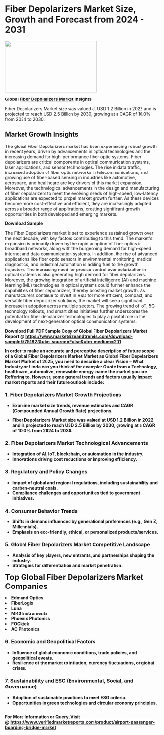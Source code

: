 <H1>Fiber Depolarizers Market Size, Growth and Forecast from 2024 - 2031</H1><img class="aligncenter size-medium wp-image-584254" src="https://thirdeyenews.in/wp-content/uploads/2024/09/Global-Market-Research-300x168.jpeg" alt="" width="300" height="168" /><p><strong>Global&nbsp;<a href="https://www.marketsizeandtrends.com/download-sample/575182/&amp;utm_source=Pulse&amp;utm_medium=201">Fiber Depolarizers Market</a> Insights</strong></p><p>Fiber Depolarizers Market size was valued at USD 1.2 Billion in 2022 and is projected to reach USD 2.5 Billion by 2030, growing at a CAGR of 10.0% from 2024 to 2030.</p><p><h2>Market Growth Insights</h2> <p>The global Fiber Depolarizers market has been experiencing robust growth in recent years, driven by advancements in optical technologies and the increasing demand for high-performance fiber optic systems. Fiber depolarizers are critical components in optical communication systems, laser applications, and sensor technologies. The rise in data traffic, increased adoption of fiber optic networks in telecommunications, and growing use of fiber-based sensing in industries like automotive, aerospace, and healthcare are key drivers of this market expansion. Moreover, the technological advancements in the design and manufacturing of fiber depolarizers to meet the evolving needs of high-speed, low-latency applications are expected to propel market growth further. As these devices become more cost-effective and efficient, they are increasingly adopted across a broader range of applications, creating significant growth opportunities in both developed and emerging markets.</p> <p><strong>Download Sample</strong></p> <p>The Fiber Depolarizers market is set to experience sustained growth over the next decade, with key factors contributing to this trend. The market's expansion is primarily driven by the rapid adoption of fiber optics in broadband networks, along with the burgeoning demand for high-speed internet and data communication systems. In addition, the rise of advanced applications like fiber optic sensors in environmental monitoring, medical diagnostics, and industrial automation is adding fuel to the growth trajectory. The increasing need for precise control over polarization in optical systems is also generating high demand for fiber depolarizers. Moreover, the growing integration of artificial intelligence (AI) and machine learning (ML) technologies in optical systems could further enhance the capabilities of fiber depolarizers, thereby boosting market growth. As manufacturers continue to invest in R&D for more efficient, compact, and versatile fiber depolarizer solutions, the market will see a significant increase in adoption across multiple sectors. The growing trend of IoT, 5G technology rollouts, and smart cities initiatives further underscores the potential for fiber depolarizer technologies to play a pivotal role in the development of next-generation optical communication systems.</p> <p><strong></p><p><span class=""><strong>Download Full PDF Sample Copy of Global Fiber Depolarizers Market Report</strong> @ <a href="https://www.marketsizeandtrends.com/download-sample/575182/&amp;utm_source=Pulse&amp;utm_medium=201" target="_blank">https://www.marketsizeandtrends.com/download-sample/575182/&amp;utm_source=Pulse&amp;utm_medium=201</a></span></p><p>In order to make an accurate and perceptive description of future scope of a Global&nbsp;Fiber Depolarizers Market Market as Global&nbsp;Fiber Depolarizers Market Market of 2025, you need to describe a clear Vision &ndash; What Industry or Linda can you think of for example: Quote from a Technology, healthcare, automotive, renewable energy, name the market you are Reffering to. However, some general trends and factors usually impact market reports and their future outlook include:</p><h3>1.&nbsp;<strong>Fiber Depolarizers Market Growth Projections</strong></h3><ul><li>Examine market size trends, revenue estimates and CAGR (Compounded Annual Growth Rate) projections.</li><li><p>Fiber Depolarizers Market size was valued at USD 1.2 Billion in 2022 and is projected to reach USD 2.5 Billion by 2030, growing at a CAGR of 10.0% from 2024 to 2030.</p></li></ul><h3>2.&nbsp;<strong>Fiber Depolarizers Market Technological Advancements</strong></h3><ul><li>Integration of AI, IoT, blockchain, or automation in the industry.</li><li>Innovations driving cost reductions or improving efficiency.</li></ul><h3>3.&nbsp;<strong>Regulatory and Policy Changes</strong></h3><ul><li>Impact of global and regional regulations, including sustainability and carbon-neutral goals.</li><li>Compliance challenges and opportunities tied to government initiatives.</li></ul><h3>4.&nbsp;<strong>Consumer Behavior Trends</strong></h3><ul><li>Shifts in demand influenced by generational preferences (e.g., Gen Z, Millennials).</li><li>Emphasis on eco-friendly, ethical, or personalized products/services.</li></ul><h3>5.&nbsp;<strong>Global Fiber Depolarizers Market Competitive Landscape</strong></h3><ul><li>Analysis of key players, new entrants, and partnerships shaping the industry.</li><li>Strategies for differentiation and market penetration.</li></ul><p data-pm-slice="1 1 []"><span style="color: inherit; font-family: inherit; font-size: 25px;">Top Global Fiber Depolarizers Market Companies</span></p><div class="" data-test-id=""><p><li>Edmund Optics</li><li> FiberLogix</li><li> Luna</li><li> MKS Instruments</li><li> Phoenix Photonics</li><li> FOCktek</li><li> AC Photonics</li></p></div><h3>6.&nbsp;<strong>Economic and Geopolitical Factors</strong></h3><ul><li>Influence of global economic conditions, trade policies, and geopolitical events.</li><li>Resilience of the market to inflation, currency fluctuations, or global crises.</li></ul><h3>7.&nbsp;<strong>Sustainability and ESG (Environmental, Social, and Governance)</strong></h3><ul><li>Adoption of sustainable practices to meet ESG criteria.</li><li>Opportunities in green technologies and circular economy principles.</li></ul><h2><strong style="font-size: 14px;">For More Information or Query, Visit @&nbsp;</strong><a style="background-color: #ffffff; font-size: 14px;" href="https://www.marketsizeandtrends.com/report/fiber-depolarizers-market/" target="_blank">https://www.verifiedmarketreports.com/product/airport-passenger-boarding-bridge-market</a></h2>
